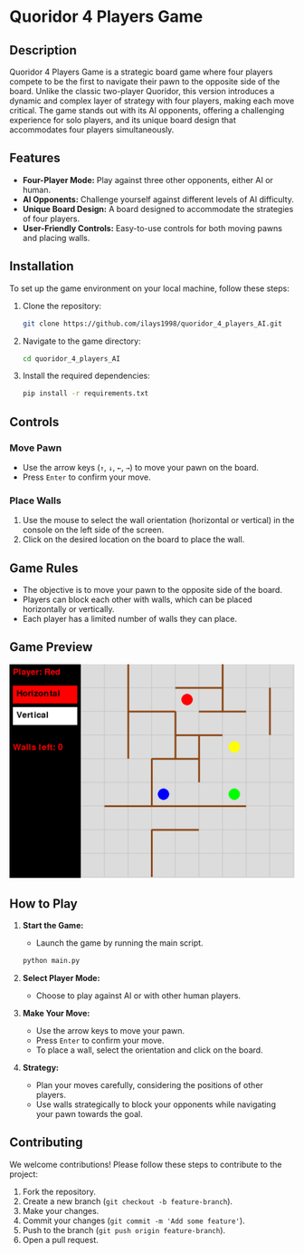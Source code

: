 # Quoridor 4 Players Game

## Description
Quoridor 4 Players Game is a strategic board game where four players compete to be the first to navigate their pawn to the opposite side of the board. Unlike the classic two-player Quoridor, this version introduces a dynamic and complex layer of strategy with four players, making each move critical. The game stands out with its AI opponents, offering a challenging experience for solo players, and its unique board design that accommodates four players simultaneously.

## Features
- **Four-Player Mode:** Play against three other opponents, either AI or human.
- **AI Opponents:** Challenge yourself against different levels of AI difficulty.
- **Unique Board Design:** A board designed to accommodate the strategies of four players.
- **User-Friendly Controls:** Easy-to-use controls for both moving pawns and placing walls.

## Installation
To set up the game environment on your local machine, follow these steps:

1. Clone the repository:
    ```bash
    git clone https://github.com/ilays1998/quoridor_4_players_AI.git
    ```
2. Navigate to the game directory:
    ```bash
    cd quoridor_4_players_AI
    ```
3. Install the required dependencies:
    ```bash
    pip install -r requirements.txt
    ```

## Controls

### Move Pawn
- Use the arrow keys (`↑`, `↓`, `←`, `→`) to move your pawn on the board.
- Press `Enter` to confirm your move.

### Place Walls
1. Use the mouse to select the wall orientation (horizontal or vertical) in the console on the left side of the screen.
2. Click on the desired location on the board to place the wall.

## Game Rules
- The objective is to move your pawn to the opposite side of the board.
- Players can block each other with walls, which can be placed horizontally or vertically.
- Each player has a limited number of walls they can place.

## Game Preview

![Quoridor 4 Player Game](/assets/game_preview.png)

## How to Play

1. **Start the Game:**
   - Launch the game by running the main script.
   ```bash
   python main.py
    ```

2. **Select Player Mode:**
   - Choose to play against AI or with other human players.

3. **Make Your Move:**
   - Use the arrow keys to move your pawn.
   - Press `Enter` to confirm your move.
   - To place a wall, select the orientation and click on the board.

4. **Strategy:**
   - Plan your moves carefully, considering the positions of other players.
   - Use walls strategically to block your opponents while navigating your pawn towards the goal.

## Contributing
We welcome contributions! Please follow these steps to contribute to the project:

1. Fork the repository.
2. Create a new branch (`git checkout -b feature-branch`).
3. Make your changes.
4. Commit your changes (`git commit -m 'Add some feature'`).
5. Push to the branch (`git push origin feature-branch`).
6. Open a pull request.
